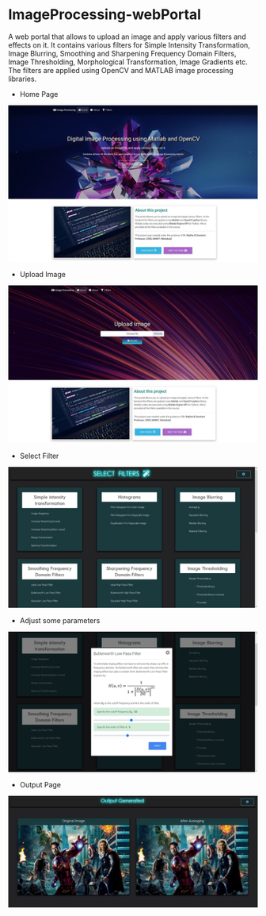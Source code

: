 # ImageProcessing-webPortal
A web portal that allows to upload an image and apply various filters and effects on it. It contains various filters for Simple Intensity Transformation, Image Blurring, Smoothing and Sharpening Frequency Domain Filters, Image Thresholding, Morphological Transformation, Image Gradients etc.
The filters are applied using OpenCV and MATLAB image processing libraries.

- Home Page
<p align="center"><img src="img/screenshots/1.jpg"></p>

- Upload Image
<p align="center"><img src="img/screenshots/2.jpg"></p>

- Select Filter
<p align="center"><img src="img/screenshots/3.jpg"></p>

- Adjust some parameters
<p align="center"><img src="img/screenshots/4.jpg"></p>

- Output Page
<p align="center"><img src="img/screenshots/5.jpg"></p>
